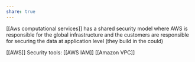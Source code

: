 ```yaml
---
share: true
---
```


[[Aws computational services]] has a shared security model where AWS is responsible for the global infrastructure and the customers are responsible for securing the data at application level (they build in the could)

[[AWS]] Security tools: [[AWS IAM]] [[Amazon VPC]] 